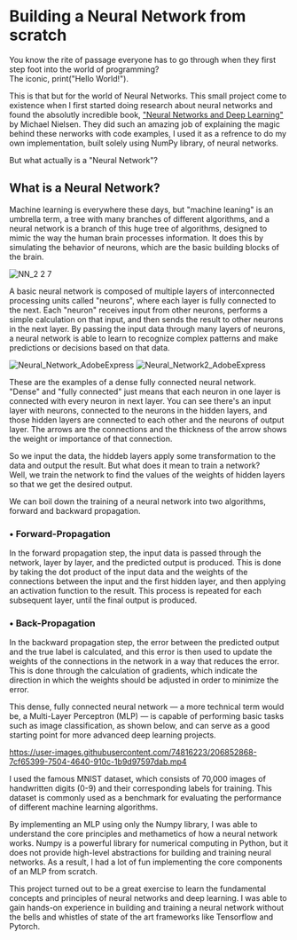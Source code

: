# Building a Neural Network from scratch

You know the rite of passage everyone has to go through when they first step foot into the world of programming?  
The iconic, print("Hello World!").

This is that but for the world of Neural Networks. This small project come to existence when I first started doing research about neural networks and found the absolutly incredible book, ["Neural Networks and Deep Learning"](http://neuralnetworksanddeeplearning.com/) by Michael Nielsen. They did such an amazing job of explaining the magic behind these nerworks with code examples, I used it as a refrence to do my own implementation, built solely using NumPy library, of neural networks.

But what actually is a "Neural Network"?

## What is a Neural Network?
Machine learning is everywhere these days, but "machine leaning" is an umbrella term, a tree with many branches of different algorithms, and a neural network is a branch of this huge tree of algorithms, designed to mimic the way the human brain processes information. It does this by simulating the behavior of neurons, which are the basic building blocks of the brain.

![NN_2 2 7](https://user-images.githubusercontent.com/74816223/206890368-1160deda-70f2-4297-8cbf-d7d83435820b.png)

A basic neural network is composed of multiple layers of interconnected processing units called "neurons", where each layer is fully connected to the next. Each "neuron" receives input from other neurons, performs a simple calculation on that input, and then sends the result to other neurons in the next layer. By passing the input data through many layers of neurons, a neural network is able to learn to recognize complex patterns and make predictions or decisions based on that data.

![Neural_Network_AdobeExpress](https://user-images.githubusercontent.com/74816223/206890857-c01f8aa7-211a-4187-b965-bf4fbab4d22e.gif)
![Neural_Network2_AdobeExpress](https://user-images.githubusercontent.com/74816223/206891743-1553aec1-001b-424c-a2d8-a68abbc54dd7.gif)

These are the examples of a dense fully connected neural network. "Dense" and "fully connected" just means that each neuron in one layer is connected with every neuron in next layer. You can see there's an input layer with neurons, connected to the neurons in the hidden layers, and those hidden layers are connected to each other and the neurons of output layer. The arrows are the connections and the thickness of the arrow shows the weight or importance of that connection.

So we input the data, the hiddeb layers apply some transformation to the data and output the result. But what does it mean to train a network?  
Well, we train the network to find the values of the weights of hidden layers so that we get the desired output.  

We can boil down the training of a neural network into two algorithms, forward and backward propagation.

### • Forward-Propagation 
In the forward propagation step, the input data is passed through the network, layer by layer, and the predicted output is produced. This is done by taking the dot product of the input data and the weights of the connections between the input and the first hidden layer, and then applying an activation function to the result. This process is repeated for each subsequent layer, until the final output is produced.

### • Back-Propagation 
In the backward propagation step, the error between the predicted output and the true label is calculated, and this error is then used to update the weights of the connections in the network in a way that reduces the error. This is done through the calculation of gradients, which indicate the direction in which the weights should be adjusted in order to minimize the error.

This dense, fully connected neural network — a more technical term would be, a Multi-Layer Perceptron (MLP) — is capable of performing basic tasks such as image classification, as shown below, and can serve as a good starting point for more advanced deep learning projects.
 
https://user-images.githubusercontent.com/74816223/206852868-7cf65399-7504-4640-910c-1b9d97597dab.mp4

I used the famous MNIST dataset, which consists of 70,000 images of handwritten digits (0-9) and their corresponding labels for training. This dataset is commonly used as a benchmark for evaluating the performance of different machine learning algorithms.

By implementing an MLP using only the Numpy library, I was able to understand the core principles and methametics of how a neural network works. Numpy is a powerful library for numerical computing in Python, but it does not provide high-level abstractions for building and training neural networks. As a result, I had a lot of fun implementing the core components of an MLP from scratch.

This project turned out to be a great exercise to learn the fundamental concepts and principles of neural networks and deep learning. I was able to gain hands-on experience in building and training a neural network without the bells and whistles of state of the art frameworks like Tensorflow and Pytorch.

